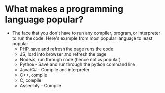 What makes a programming language popular?
==========================================
 - The face that you don't have to run any compiler, program, or interpreter to run the code. Here's example from most popular language to least popular
 	- PHP, save and refresh the page runs the code
 	- JS, load into browser and refresh the page
 	 - NodeJs, run through node (hence not as popular)
 	- Python - Save and run through the python command line
 	- Java/C# - Compile and interpreter
 	- C++, compile
 	- C, compile
 	- Assembly - Compile